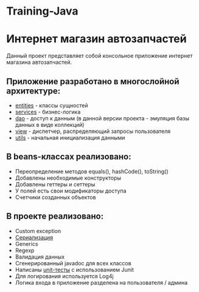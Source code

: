 # Training-Java

#  Интернет магазин автозапчастей #

Данный проект представляет собой консольное приложение интернет магазина автозапчастей.

## Приложение разработано в многослойной архитектуре: 

- [entities](https://github.com/PashaEfimchik/Training-Java/tree/main/task1v2/src/main/java/by/epam/Efimchik/task1/entities) - классы сущностей
- [services](https://github.com/PashaEfimchik/Training-Java/tree/main/task1v2/src/main/java/by/epam/Efimchik/task1/services) - бизнес-логика
- [dao](https://github.com/PashaEfimchik/Training-Java/tree/main/task1v2/src/main/java/by/epam/Efimchik/task1/dao) - доступ к данным (в данной версии проекта - эмуляция базы данных в виде коллекций)
- [view](https://github.com/PashaEfimchik/Training-Java/tree/main/task1v2/src/main/java/by/epam/Efimchik/task1/view) - диспетчер, распределяющий запросы пользователя
- [utils](https://github.com/PashaEfimchik/Training-Java/tree/main/task1v2/src/main/java/by/epam/Efimchik/task1/utils) - начальная инициализация данными

## В beans-классах реализовано:

- Переопределение методов equals(), hashCode(), toString()
- Добавлены необходимые конструкторы
- Добавлены геттеры и сеттеры
- У полей есть свои модификаторы доступа
- Счетчики созданных объектов

## В проекте реализовано:

- Custom exception
- [Сериализация](https://github.com/PashaEfimchik/Training-Java/blob/main/task1v2/src/main/java/by/epam/Efimchik/task1/utils/InitializationUtil.java)
- Generics
- Regexp
- Валидация данных
- Сгенерированный javadoc для всех классов
- Написаны [unit-тесты](https://github.com/PashaEfimchik/Training-Java/tree/main/task1v2/src/test/java/by/epam/Efimchik/task1/dao/impl) с использованием Junit
- Для логирования используется Log4j
- Логика входа в приложение разделена на пользователя / админа
